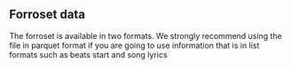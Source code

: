 ## Forroset data


The forroset is available in two formats. We strongly recommend using the file in parquet format if you are going to use information that is in list formats such as beats start and song lyrics
